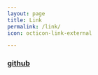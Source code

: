 ```yaml
---
layout: page
title: Link
permalink: /link/
icon: octicon-link-external

---
```


### [github](https://github.com/coolsharp)